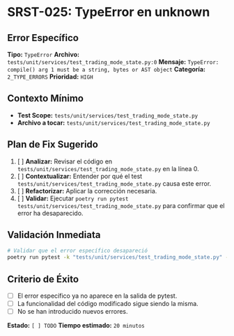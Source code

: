 # SRST-025: TypeError en unknown

## Error Específico
**Tipo:** `TypeError`
**Archivo:** `tests/unit/services/test_trading_mode_state.py:0`
**Mensaje:** `TypeError: compile() arg 1 must be a string, bytes or AST object`
**Categoría:** `2_TYPE_ERRORS`
**Prioridad:** `HIGH`

## Contexto Mínimo
- **Test Scope:** `tests/unit/services/test_trading_mode_state.py`
- **Archivo a tocar:** `tests/unit/services/test_trading_mode_state.py`

## Plan de Fix Sugerido
1. [ ] **Analizar:** Revisar el código en `tests/unit/services/test_trading_mode_state.py` en la línea 0.
2. [ ] **Contextualizar:** Entender por qué el test `tests/unit/services/test_trading_mode_state.py` causa este error.
3. [ ] **Refactorizar:** Aplicar la corrección necesaria.
4. [ ] **Validar:** Ejecutar `poetry run pytest tests/unit/services/test_trading_mode_state.py` para confirmar que el error ha desaparecido.

## Validación Inmediata
```bash
# Validar que el error específico desapareció
poetry run pytest -k "tests/unit/services/test_trading_mode_state.py" -v
```

## Criterio de Éxito
- [ ] El error específico ya no aparece en la salida de pytest.
- [ ] La funcionalidad del código modificado sigue siendo la misma.
- [ ] No se han introducido nuevos errores.

**Estado:** `[ ] TODO`
**Tiempo estimado:** `20 minutos`

